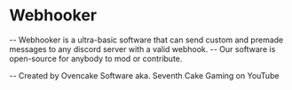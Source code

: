 # Webhooker
-- Webhooker is a ultra-basic software that can send custom and premade messages to any discord server with a valid webhook. 
-- Our software is open-source for anybody to mod or contribute.

-- Created by Ovencake Software aka. Seventh Cake Gaming on YouTube

